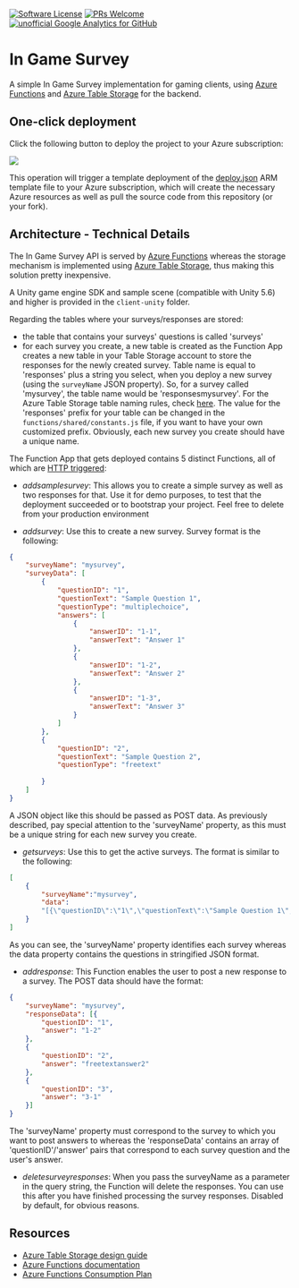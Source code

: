[![Software License](https://img.shields.io/badge/license-MIT-brightgreen.svg?style=flat-square)](LICENSE)
[![PRs Welcome](https://img.shields.io/badge/PRs-welcome-brightgreen.svg?style=flat-square)](http://makeapullrequest.com)
[![unofficial Google Analytics for GitHub](https://gaforgithub.azurewebsites.net/api?repo=InGameSurvey)](https://github.com/dgkanatsios/gaforgithub)
# In Game Survey

A simple In Game Survey implementation for gaming clients, using [Azure Functions](https://functions.azure.com) and [Azure Table Storage](https://azure.microsoft.com/en-us/services/storage/tables/) for the backend.

## One-click deployment

Click the following button to deploy the project to your Azure subscription:

<a href="https://portal.azure.com/#create/Microsoft.Template/uri/https%3A%2F%2Fraw.githubusercontent.com%2Fdgkanatsios%2FInGameSurvey%2Fmaster%2Fdeploy.json" target="_blank"><img src="http://azuredeploy.net/deploybutton.png"/></a>

This operation will trigger a template deployment of the [deploy.json](deploy.json) ARM template file to your Azure subscription, which will create the necessary Azure resources as well as pull the source code from this repository (or your fork). 

## Architecture - Technical Details

The In Game Survey API is served by [Azure Functions](https://functions.azure.com) whereas the storage mechanism is implemented using [Azure Table Storage](https://azure.microsoft.com/en-us/services/storage/tables/), thus making this solution pretty inexpensive. 

A Unity game engine SDK and sample scene (compatible with Unity 5.6) and higher is provided in the `client-unity` folder.

Regarding the tables where your surveys/responses are stored:
- the table that contains your surveys' questions is called 'surveys'
- for each survey you create, a new table is created as the Function App creates a new table in your Table Storage account to store the responses for the newly created survey. Table name is equal to 'responses' plus a string you select, when you deploy a new survey (using the `surveyName` JSON property). So, for a survey called 'mysurvey', the table name would be 'responsesmysurvey'. For the Azure Table Storage table naming rules, check [here](https://docs.microsoft.com/en-us/rest/api/storageservices/Understanding-the-Table-Service-Data-Model#tables-entities-and-properties). The value for the 'responses' prefix for your table can be changed in the `functions/shared/constants.js` file, if you want to have your own customized prefix. Obviously, each new survey you create should have a unique name.

The Function App that gets deployed contains 5 distinct Functions, all of which are [HTTP triggered](https://docs.microsoft.com/en-us/azure/azure-functions/functions-bindings-http-webhook#trigger---javascript-example):

- *addsamplesurvey*: This allows you to create a simple survey as well as two responses for that. Use it for demo purposes, to test that the deployment succeeded or to bootstrap your project. Feel free to delete from your production environment

- *addsurvey*: Use this to create a new survey. Survey format is the following:
```json
{
    "surveyName": "mysurvey",
    "surveyData": [
        {
            "questionID": "1",
            "questionText": "Sample Question 1",
            "questionType": "multiplechoice",
            "answers": [
                {
                    "answerID": "1-1",
                    "answerText": "Answer 1"
                },
                {
                    "answerID": "1-2",
                    "answerText": "Answer 2"
                },
                {
                    "answerID": "1-3",
                    "answerText": "Answer 3"
                }
            ]
        },
        {
            "questionID": "2",
            "questionText": "Sample Question 2",
            "questionType": "freetext"
            
        }
    ]
}
```
A JSON object like this should be passed as POST data. As previously described, pay special attention to the 'surveyName' property, as this must be a unique string for each new survey you create.

- *getsurveys*: Use this to get the active surveys. The format is similar to the following:
```json
[
    {
        "surveyName":"mysurvey",
        "data":
        "[{\"questionID\":\"1\",\"questionText\":\"Sample Question 1\",\"questionType\":\"multiplechoice\",\"answers\":[{\"answerID\":\"1-1\",\"answerText\":\"Answer 1\"},{\"answerID\":\"1-2\",\"answerText\":\"Answer 2\"},{\"answerID\":\"1-3\",\"answerText\":\"Answer 3\"}]},{\"questionID\":\"2\",\"questionText\":\"Sample Question 2\",\"questionType\":\"freetext\"},{\"questionID\":\"3\",\"questionText\":\"Sample Question 3\",\"questionType\":\"multiplechoice\",\"answers\":[{\"answerID\":\"3-1\",\"answerText\":\"Answer 1\"},{\"answerID\":\"3-2\",\"answerText\":\"Answer 2\"},{\"answerID\":\"3-3\",\"answerText\":\"Answer 3\"}]}]"
    }
]
```
As you can see, the 'surveyName' property identifies each survey whereas the data property contains the questions in stringified JSON format.

- *addresponse*: This Function enables the user to post a new response to a survey. The POST data should have the format:
```json
{
    "surveyName": "mysurvey",
    "responseData": [{
        "questionID": "1",
        "answer": "1-2"
    },
    {
        "questionID": "2",
        "answer": "freetextanswer2"
    },
    {
        "questionID": "3",
        "answer": "3-1"
    }]
}
```
The 'surveyName' property must correspond to the survey to which you want to post answers to whereas the 'responseData' contains an array of 'questionID'/'answer' pairs that correspond to each survey question and the user's answer.

- *deletesurveyresponses*: When you pass the surveyName as a parameter in the query string, the Function will delete the responses. You can use this after you have finished processing the survey responses. Disabled by default, for obvious reasons.

## Resources

- [Azure Table Storage design guide](https://docs.microsoft.com/en-us/azure/cosmos-db/table-storage-design-guide)
- [Azure Functions documentation](https://docs.microsoft.com/en-us/azure/azure-functions/)
- [Azure Functions Consumption Plan](https://docs.microsoft.com/en-us/azure/azure-functions/functions-scale#consumption-plan)